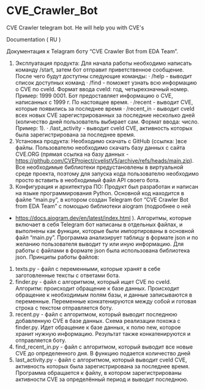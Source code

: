 # CVE_Crawler_Bot
CVE Crawler telegram bot. He will help you with CVE's

Documentation ( RU )

Документация к Telagram боту “CVE Crawler Bot from EDA Team”.
1. Эксплуатация продукта:
Для начала работы необходимо написать команду /start, затем бот отправит
приветственное сообщение. После чего будут доступны следующие команды:
· /help - выводит список доступных команд
· /find - поможет узнать всю информацию о CVE по cveId. Формат
ввода cveId: год, четырехзначный номер. Пример: 1999 0001. Бот
предоставляет информацию о CVE, написанных с 1999 г. По
настоящее время.
· /recent - выводит CVE, которые появились за последнее время
· /recent_in - выводит cveId всех новых CVE зарегистрированных за
последние несколько дней (количество дней пользователь
выбирает сам. Формат ввода: число. Пример: 1).
· /last_activity - выводит cveId CVE, активность которых была
зарегистрирована за последнее время.
2. Установка продукта:
Необходимо скачать с GitHub (ссылка: )все файлы. Пользователю необходимо
скачать базу данных с сайта CVE.ORG (прямая ссылка на базу данных -
https://github.com/CVEProject/cvelistV5/archive/refs/heads/main.zip). Все
необходимые библиотеки предустановлены в виртуальной среде проекта,
поэтому для запуска кода пользователю необходимо просто вставить в
необходимый файл API своего бота.
3. Конфигурация и архитектура ПО:
Продукт был разработан и написан на языке программирования Python.
Основной код находится в файле “main.py”, в котором создан Telegram бот
“CVE Crawler Bot from EDA Team” с помощью библиотеки aiogram (подробнее о ней
- https://docs.aiogram.dev/en/latest/index.html ). Алгоритмы, которые включает в себя
Telegram бот написаны в отдельных файлах, и выполнены как функции, которые
были импортированы в основной файл “main.py”. Программа анализирует таблицу
в формате json и по желанию пользователя выводит ту или иную информацию. Для
работы с файлами в формате json была использована библиотека json. Принципы
работы файлов:
1. texts.py - файл с переменными, которые хранят в себе заготовленные тексты с
ответами бота.
2. finder.py - файл с алгоритмом, который ищет CVE по cveId. Алгоритм:
происходит обращение к базе данных. Происходит обращение к
необходимым полям базы, и данные записываются в переменные.
Переменные конкатенируются между собой и готовая строка с текстом
отправляется боту.
3. recent.py - файл с алгоритмом, который выводит последнюю добавленную
CVE в базе данных. Схема реализации похожа с finder.py. Идет обращение к
базе данных, к полю new, которое хранит нужную информацию. Результат
также конкатенируются и отправляется боту.
4. find_recent_in.py - файл с алгоритмом, который выводит все новые CVE до
определенного дня. В функцию подается количество дней
5. last_activity.py - файл с алгоритмом, который выводит cveId CVE, активность
которых была зарегистрирована за последнее время. Программа обращается к
файлу, в котором зарегистрированы активности CVE за определённый период
и выводит последнюю.
